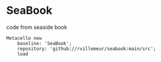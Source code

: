 # SeaBook
code from seaside book

```smalltalk
Metacello new
	baseline: 'SeaBook';
	repository: 'github://rvillemeur/seabook:main/src';
	load
```
